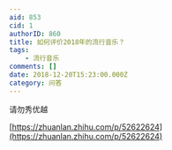 ```yaml
---
aid: 853
cid: 1
authorID: 860
title: 如何评价2018年的流行音乐？
tags:
    - 流行音乐
comments: []
date: 2018-12-20T15:23:00.000Z
category: 问答
---
```


请勿秀优越

[https://zhuanlan.zhihu.com/p/52622624](https://zhuanlan.zhihu.com/p/52622624)
